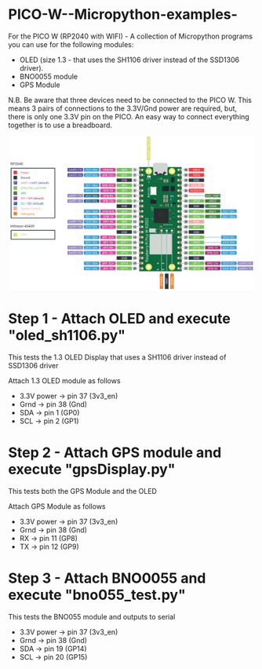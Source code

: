# PICO-W--Micropython-examples-
For the PICO W (RP2040 with WIFI) - A collection of Micropython programs you can use for the following modules:
 - OLED (size 1.3 - that uses the SH1106 driver instead of the SSD1306 driver).
 - BNO0055 module
 - GPS Module

N.B. Be aware that three devices need to be connected to the PICO W. This means 3 pairs of connections to the 3.3V/Gnd power are required, but, there is only one 3.3V pin on the PICO. An easy way to connect everything together is to use a breadboard.   

<img src="/images/picow_pinout.png" alt="PICO W Pinout"/>


# Step 1 - Attach OLED and execute "oled_sh1106.py"  
This tests the 1.3 OLED Display that uses a SH1106 driver instead of SSD1306 driver

Attach 1.3 OLED module as follows
 - 3.3V power   -> pin 37 (3v3_en)
 - Grnd         -> pin 38 (Gnd) 
 - SDA          -> pin  1 (GP0)
 - SCL          -> pin  2 (GP1)

# Step 2 - Attach GPS module and execute "gpsDisplay.py" 
This tests both the GPS Module and the OLED

Attach GPS Module as follows
 - 3.3V power   -> pin 37 (3v3_en)
 - Grnd         -> pin 38 (Gnd) 
 - RX           -> pin 11 (GP8)
 - TX           -> pin 12 (GP9)

# Step 3 - Attach BNO0055 and execute "bno055_test.py" 
This tests the BNO055 module and outputs to serial
 - 3.3V power   -> pin 37 (3v3_en)
 - Grnd         -> pin 38 (Gnd) 
 - SDA          -> pin 19 (GP14)
 - SCL          -> pin 20 (GP15)
